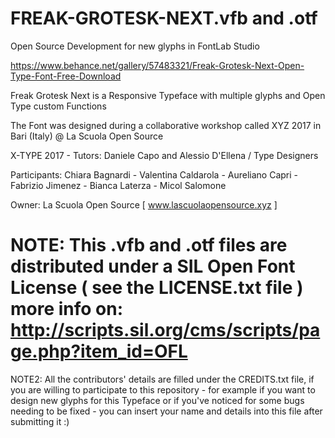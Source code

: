 # FREAK-GROTESK-NEXT.vfb and .otf 

Open Source Development for new glyphs in FontLab Studio 

https://www.behance.net/gallery/57483321/Freak-Grotesk-Next-Open-Type-Font-Free-Download

Freak Grotesk Next is a Responsive Typeface with multiple glyphs and Open Type custom Functions

The Font was designed during a collaborative workshop called XYZ 2017 in Bari (Italy) @ La Scuola Open Source  

X-TYPE 2017 - Tutors: Daniele Capo and Alessio D'Ellena / Type Designers

Participants: Chiara Bagnardi - Valentina Caldarola - Aureliano Capri - Fabrizio Jimenez - Bianca Laterza - Micol Salomone 

Owner: La Scuola Open Source [ www.lascuolaopensource.xyz ]

# NOTE: This .vfb and .otf files are distributed under a SIL Open Font License ( see the LICENSE.txt file ) more info on: http://scripts.sil.org/cms/scripts/page.php?item_id=OFL

NOTE2: All the contributors' details are filled under the CREDITS.txt file, if you are willing to participate to this repository - for example if you want to design new glyphs for this Typeface or if you've noticed for some bugs needing to be fixed - you can insert your name and details into this file after submitting it :)
